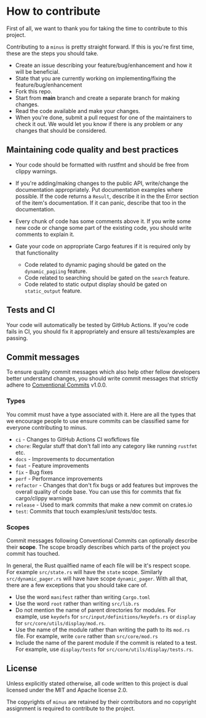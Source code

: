 # How to contribute
First of all, we want to thank you for taking the time to contribute to this project. 

Contributing to a `minus` is pretty straight forward. If this is you're first time, these are the steps you should take.

- Create an issue describing your feature/bug/enhancement and how it will be beneficial.
- State that you are currently working on implementing/fixing the feature/bug/enhancement
- Fork this repo.
- Start from **main** branch and create a separate branch for making changes.
- Read the code available and make your changes.
- When you're done, submit a pull request for one of the maintainers to check it out. We would let you know if there is
  any problem or any changes that should be considered.

## Maintaining code quality and best practices
- Your code should be formatted with rustfmt and should be free from clippy warnings.
- If you're adding/making changes to the public API, write/change the documentation appropriately. Put documentation
  examples where possible. If the code returns a `Result`, describe it in the the Error section of the item's documentation.
  If it can panic, describe that too in the documentation.
  
- Every chunk of code has some comments above it. If you write some new code or change some part of the existing code,
  you should write comments to explain it.

- Gate your code on appropriate Cargo features if it is required only by that functionality
  - Code related to dynamic paging should be gated on the `dynamic_pagiing` feature.
  - Code related to searching should be gated on the `search` feature.
  - Code related to static output display should be gated on `static_output` feature.

## Tests and CI
Your code will automatically be tested by GitHub Actions. If you're code fails in CI, you should fix it appropriately
and ensure all tests/examples are passing.

## Commit messages
To ensure quality commit messages which also help other fellow developers better understand changes, you should
write commit messages that strictly adhere to [Conventional Commits](https://conventionalcommits.org) v1.0.0. 

### Types
You commit must have a type associated with it. Here are all the types that we encourage people to use ensure commits
can be classified same for everyone contributing to minus.
- `ci` - Changes to GitHub Actions CI wofkflows file
- `chore`: Regular stuff that don't fall into any category like running `rustfmt` etc.
- `docs` - Improvements to documentation
- `feat` - Feature improvements
- `fix` - Bug fixes
- `perf` - Performance improvements
- `refactor` - Changes that don't fix bugs or add features but improves the overall quality of code base.
   You can use this for commits that fix cargo/clippy warnings
- `release` - Used to mark commits that make a new commit on crates.io
- `test`: Commits that touch examples/unit tests/doc tests.

### Scopes
Commit messages following Conventional Commits can optionally describe their **scope**. The scope broadly
describes which parts of the project you commit has touched.

In general, the Rust quailfied name of each file will be it's respect scope. For example `src/state.rs` will have the
`state` scope. Similarly `src/dynamic_pager.rs` will have have scope `dynamic_pager`. With all that, there are a few
exceptions that you should take care of.

- Use the word `manifest` rather than writing `Cargo.toml`
- Use the word `root` rather than writing `src/lib.rs`
- Do not mention the name of parent directories for modules. For example, use `keydefs` for 
  `src/input/definitions/keydefs.rs` or `display` for `src/core/utils/display/mod.rs`.
- Use the name of the module rather than writing the path to its `mod.rs` file. For example, write `core` rather than `src/core/mod.rs`
- Include the name of the parent module if the commit is related to a test. For example, use `display/tests` for `src/core/utils/display/tests.rs`.

## License
Unless explicitly stated otherwise, all code written to this project is dual licensed under the MIT and Apache license
2.0.

The copyrights of `minus` are retained by their contributors and no copyright assignment is required to contribute to
the project.
